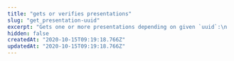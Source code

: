 ```yaml
---
title: "gets or verifies presentations"
slug: "get_presentation-uuid"
excerpt: "Gets one or more presentations depending on given `uuid`:\n  - `uuid` given as a `uuid` of an presentation: returns this presentation,\n  - if `uuid` provided as `uuid` and `actionType` is `'verify'`: presentation will be verified instead of being returned\n  - `uuid` given as `\"all\"`: returns all presentations of current principal, paging can be done with:\n     - results includes a `totalResults` property that you can use to check if you need to page\n     - `skip` to specify your entry offset (default is `0`)\n     - `take` to adjust number of entries returned in request (default is `10`)"
hidden: false
createdAt: "2020-10-15T09:19:18.766Z"
updatedAt: "2020-10-15T09:19:18.766Z"
---
```


